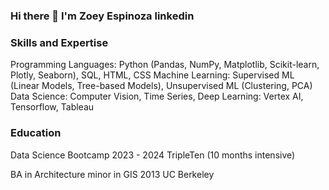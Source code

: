### Hi there 👋  I'm Zoey Espinoza linkedin


### Skills and Expertise 
Programming Languages: Python (Pandas, NumPy, Matplotlib, Scikit-learn, Plotly, Seaborn), SQL, HTML, CSS
Machine Learning: Supervised ML (Linear Models, Tree-based Models), Unsupervised ML (Clustering, PCA)
Data Science: Computer Vision, Time Series, 
Deep Learning: Vertex AI, Tensorflow, Tableau 

### Education
Data Science Bootcamp	2023 - 2024
TripleTen (10 months intensive)

BA in Architecture minor in GIS	2013
UC Berkeley


<!--
**zoeyvero/zoeyvero** is a ✨ _special_ ✨ repository because its `README.md` (this file) appears on your GitHub profile.

Here are some ideas to get you started:

- 🔭 I’m currently working on ...
- 🌱 I’m currently learning ...
- 👯 I’m looking to collaborate on ...
- 🤔 I’m looking for help with ...
- 💬 Ask me about ...
- 📫 How to reach me: ...
- 😄 Pronouns: they/them/she
- ⚡ Fun fact: ...
-->
